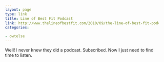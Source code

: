```yaml
---
layout: page
type: link
title: Line of Best Fit Podcast
link: http://www.thelineofbestfit.com/2010/09/the-line-of-best-fit-podcast-september/
categories: 

- owtelse
---
```

Well! I never knew they did a podcast. Subscribed. Now I just need to find time to listen. 
